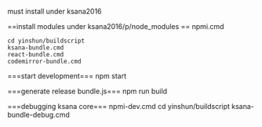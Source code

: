 must install under ksana2016

==install modules under ksana2016/p/node_modules ==
    npmi.cmd

    cd yinshun/buildscript
    ksana-bundle.cmd
    react-bundle.cmd
    codemirror-bundle.cmd

===start development===
    npm start

===generate release bundle.js===
    npm run build

===debugging ksana core===
	npmi-dev.cmd
    cd yinshun/buildscript
    ksana-bundle-debug.cmd